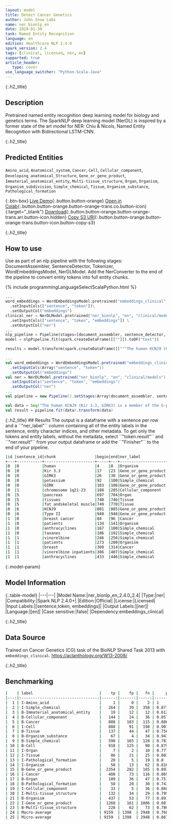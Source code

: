 ```yaml
---
layout: model
title: Detect Cancer Genetics
author: John Snow Labs
name: ner_bionlp_en
date: 2020-01-30
task: Named Entity Recognition
language: en
edition: Healthcare NLP 2.4.0
spark_version: 2.4
tags: [clinical, licensed, ner, en]
supported: true
article_header:
   type: cover
use_language_switcher: "Python-Scala-Java"
---
```


{:.h2_title}
## Description

Pretrained named entity recognition deep learning model for biology and genetics terms. The SparkNLP deep learning model (NerDL) is inspired by a former state of the art model for NER: Chiu & Nicols, Named Entity Recognition with Bidirectional LSTM-CNN. 

{:.h2_title}
## Predicted Entities 
``Amino_acid``, ``Anatomical_system``, ``Cancer``, ``Cell``, ``Cellular_component``, ``Developing_anatomical_Structure``, ``Gene_or_gene_product``, ``Immaterial_anatomical_entity``, ``Multi-tissue_structure``, ``Organ``, ``Organism``, ``Organism_subdivision``, ``Simple_chemical``, ``Tissue``, ``Organism_substance``, ``Pathological_formation``


{:.btn-box}
[Live Demo](https://demo.johnsnowlabs.com/healthcare/NER_TUMOR){:.button.button-orange}
[Open in Colab](https://githubtocolab.com/JohnSnowLabs/spark-nlp-workshop/blob/master/tutorials/Certification_Trainings/Healthcare/1.Clinical_Named_Entity_Recognition_Model.ipynb){:.button.button-orange.button-orange-trans.co.button-icon}{:target="_blank"}
[Download](https://s3.amazonaws.com/auxdata.johnsnowlabs.com/clinical/models/ner_bionlp_en_2.4.0_2.4_1580237286004.zip){:.button.button-orange.button-orange-trans.arr.button-icon.hidden}
[Copy S3 URI](s3://auxdata.johnsnowlabs.com/clinical/models/ner_bionlp_en_2.4.0_2.4_1580237286004.zip){:.button.button-orange.button-orange-trans.button-icon.button-copy-s3}

{:.h2_title}
## How to use
Use as part of an nlp pipeline with the following stages: DocumentAssembler, SentenceDetector, Tokenizer, WordEmbeddingsModel, NerDLModel. Add the NerConverter to the end of the pipeline to convert entity tokens into full entity chunks.

<div class="tabs-box" markdown="1">

{% include programmingLanguageSelectScalaPython.html %}


```python
...
word_embeddings = WordEmbeddingsModel.pretrained("embeddings_clinical", "en", "clinical/models")\
  .setInputCols(["sentence", "token"])\
  .setOutputCol("embeddings")
clinical_ner = NerDLModel.pretrained("ner_bionlp", "en", "clinical/models") \
  .setInputCols(["sentence", "token", "embeddings"]) \
  .setOutputCol("ner")
...
nlp_pipeline = Pipeline(stages=[document_assembler, sentence_detector, tokenizer, word_embeddings, clinical_ner, ner_converter])
model = nlpPipeline.fit(spark.createDataFrame([[""]]).toDF("text"))

results = model.transform(spark.createDataFrame([["""The human KCNJ9 (Kir 3.3, GIRK3) is a member of the G-protein-activated inwardly rectifying potassium (GIRK) channel family. Here we describe the genomicorganization of the KCNJ9 locus on chromosome 1q21-23 as a candidate gene forType II diabetes mellitus in the Pima Indian population. The gene spansapproximately 7.6 kb and contains one noncoding and two coding exons separated byapproximately 2.2 and approximately 2.6 kb introns, respectively. We identified14 single nucleotide polymorphisms (SNPs), including one that predicts aVal366Ala substitution, and an 8 base-pair (bp) insertion/deletion. Ourexpression studies revealed the presence of the transcript in various humantissues including pancreas, and two major insulin-responsive tissues: fat andskeletal muscle. The characterization of the KCNJ9 gene should facilitate furtherstudies on the function of the KCNJ9 protein and allow evaluation of thepotential role of the locus in Type II diabetes."""]], ["text"]))

```

```scala
...
val word_embeddings = WordEmbeddingsModel.pretrained("embeddings_clinical", "en", "clinical/models")
  .setInputCols(Array("sentence", "token"))
  .setOutputCol("embeddings")
val ner = NerDLModel.pretrained("ner_bionlp", "en", "clinical/models")
  .setInputCols("sentence", "token", "embeddings")
  .setOutputCol("ner")
...
val pipeline = new Pipeline().setStages(Array(document_assembler, sentence_detector, tokenizer, word_embeddings, ner, ner_converter))

val data = Seq("The human KCNJ9 (Kir 3.3, GIRK3) is a member of the G-protein-activated inwardly rectifying potassium (GIRK) channel family. Here we describe the genomicorganization of the KCNJ9 locus on chromosome 1q21-23 as a candidate gene forType II diabetes mellitus in the Pima Indian population. The gene spansapproximately 7.6 kb and contains one noncoding and two coding exons separated byapproximately 2.2 and approximately 2.6 kb introns, respectively. We identified14 single nucleotide polymorphisms (SNPs), including one that predicts aVal366Ala substitution, and an 8 base-pair (bp) insertion/deletion. Ourexpression studies revealed the presence of the transcript in various humantissues including pancreas, and two major insulin-responsive tissues: fat andskeletal muscle. The characterization of the KCNJ9 gene should facilitate furtherstudies on the function of the KCNJ9 protein and allow evaluation of thepotential role of the locus in Type II diabetes.").toDF("text")
val result = pipeline.fit(data).transform(data)

```

</div>
{:.h2_title}
## Results
The output is a dataframe with a sentence per row and a ``"ner_label"`` column containing all of the entity labels in the sentence, entity character indices, and other metadata. To get only the tokens and entity labels, without the metadata, select ``"token.result"`` and ``"ner.result"`` from your output dataframe or add the ``"Finisher"`` to the end of your pipeline.

```bash
|id |sentence_id|chunk                 |begin|end|ner_label           |
+---+-----------+----------------------+-----+---+--------------------+
|0  |0          |human                 |4    |8  |Organism            |
|0  |0          |Kir 3.3               |17   |23 |Gene_or_gene_product|
|0  |0          |GIRK3                 |26   |30 |Gene_or_gene_product|
|0  |0          |potassium             |92   |100|Simple_chemical     |
|0  |0          |GIRK                  |103  |106|Gene_or_gene_product|
|0  |1          |chromosome 1q21-23    |188  |205|Cellular_component  |
|0  |5          |pancreas              |697  |704|Organ               |
|0  |5          |tissues               |740  |746|Tissue              |
|0  |5          |fat andskeletal muscle|749  |770|Tissue              |
|0  |6          |KCNJ9                 |801  |805|Gene_or_gene_product|
|0  |6          |Type II               |940  |946|Gene_or_gene_product|
|1  |0          |breast cancer         |84   |96 |Cancer              |
|1  |0          |patients              |134  |141|Organism            |
|1  |0          |anthracyclines        |167  |180|Simple_chemical     |
|1  |0          |taxanes               |186  |192|Simple_chemical     |
|1  |1          |vinorelbine           |246  |256|Simple_chemical     |
|1  |1          |patients              |273  |280|Organism            |
|1  |1          |breast                |309  |314|Cancer              |
|1  |1          |vinorelbine inpatients|386  |407|Simple_chemical     |
|1  |1          |anthracyclines        |433  |446|Simple_chemical     |
```

{:.model-param}
## Model Information

{:.table-model}
|---|---|
|Model Name:|ner_bionlp_en_2.4.0_2.4|
|Type:|ner|
|Compatibility:|Spark NLP 2.4.0+|
|Edition:|Official|
|License:|Licensed|
|Input Labels:|[sentence,token, embeddings]|
|Output Labels:|[ner]|
|Language:|[en]|
|Case sensitive:|false|
|Dependency:embeddings_clinical|

{:.h2_title}
## Data Source
Trained on Cancer Genetics (CG) task of the BioNLP Shared Task 2013 with ``embeddings_clinical``.
https://aclanthology.org/W13-2008/

{:.h2_title}
## Benchmarking
```bash
|    | label                             |    tp |    fp |   fn |     prec |      rec |       f1 |
|---:|:----------------------------------|------:|------:|-----:|---------:|---------:|---------:|
|  1 | I-Amino_acid                      |     1 |     0 |    2 | 1        | 0.333333 | 0.5      |
|  2 | I-Simple_chemical                 |   264 |    39 |  358 | 0.871287 | 0.424437 | 0.570811 |
|  3 | B-Immaterial_anatomical_entity    |    19 |    12 |   12 | 0.612903 | 0.612903 | 0.612903 |
|  4 | B-Cellular_component              |   144 |    24 |   36 | 0.857143 | 0.8      | 0.827586 |
|  5 | B-Cancer                          |   808 |   103 |  115 | 0.886937 | 0.875406 | 0.881134 |
|  6 | I-Cell                            |   888 |    91 |  198 | 0.907048 | 0.81768  | 0.860048 |
|  7 | B-Tissue                          |   137 |    44 |   47 | 0.756906 | 0.744565 | 0.750685 |
|  8 | B-Organism_substance              |    67 |     4 |   34 | 0.943662 | 0.663366 | 0.77907  |
|  9 | B-Simple_chemical                 |   598 |   165 |  128 | 0.783748 | 0.823692 | 0.803224 |
| 10 | B-Cell                            |   910 |   125 |   98 | 0.879227 | 0.902778 | 0.890847 |
| 11 | I-Organ                           |     7 |     2 |   10 | 0.777778 | 0.411765 | 0.538462 |
| 12 | I-Tissue                          |    86 |    21 |   25 | 0.803738 | 0.774775 | 0.788991 |
| 13 | I-Pathological_formation          |    20 |     5 |   19 | 0.8      | 0.512821 | 0.625    |
| 14 | I-Organism                        |    58 |    13 |   62 | 0.816901 | 0.483333 | 0.60733  |
| 15 | B-Gene_or_gene_product            |  2354 |   282 |  165 | 0.89302  | 0.934498 | 0.913288 |
| 16 | I-Cancer                          |   488 |    73 |  116 | 0.869875 | 0.807947 | 0.837768 |
| 17 | B-Organ                           |   109 |    36 |   47 | 0.751724 | 0.698718 | 0.724252 |
| 18 | B-Pathological_formation          |    58 |    20 |   30 | 0.74359  | 0.659091 | 0.698795 |
| 19 | I-Cellular_component              |    33 |     5 |   36 | 0.868421 | 0.478261 | 0.616822 |
| 20 | I-Multi-tissue_structure          |   132 |    34 |   29 | 0.795181 | 0.819876 | 0.807339 |
| 21 | B-Organism                        |   437 |    53 |   77 | 0.891837 | 0.850195 | 0.870518 |
| 22 | I-Gene_or_gene_product            |  1268 |   161 | 1086 | 0.887334 | 0.538658 | 0.670367 |
| 23 | B-Multi-tissue_structure          |   228 |    62 |   73 | 0.786207 | 0.757475 | 0.771574 |
| 24 | Macro-average                     | 9159  | 1398  | 2948 | 0.76803  | 0.548396 | 0.639891 |
| 25 | Micro-average                     | 9159  | 1398  | 2948 | 0.867576 | 0.756505 | 0.808242 |
```